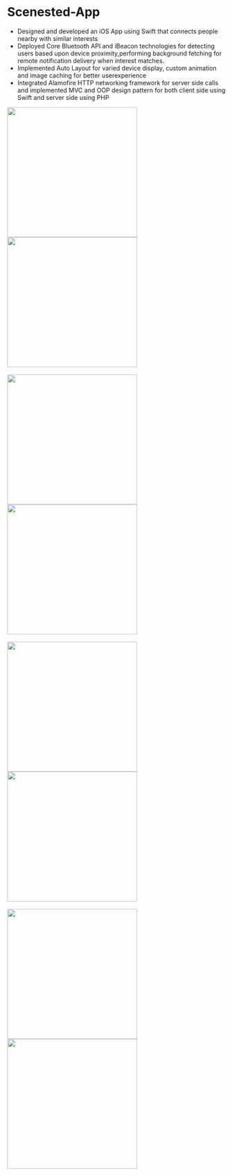 # Scenested-App
<ul>
<li>Designed and developed an iOS App using Swift that connects people nearby with similar interests</li>
<li>Deployed Core Bluetooth API and iBeacon technologies for detecting users based upon device proximity,performing background fetching for remote notification delivery when interest matches.</li>     
<li>Implemented Auto Layout for varied device display, custom animation and image caching for better userexperience</li>
<li>Integrated Alamofire HTTP networking framework for server side calls and implemented MVC and OOP 
 design pattern for both client side using Swift and server side using PHP</li>
</ul>

<div>
    <img align="left" src="https://github.com/kesongxie/Scenested-App/blob/master/scenested-experiment/App%20Demo/IMG_5528.jpg" width="300" />
    <img align="center" src="https://github.com/kesongxie/Scenested-App/blob/master/scenested-experiment/App%20Demo/IMG_5368.jpg" width="300" />
</div>
</br>

<div>
   <img align="left" src="https://github.com/kesongxie/Scenested-App/blob/master/scenested-experiment/App%20Demo/IMG_5357.jpg" width="300" />
 <img align="center" src="https://github.com/kesongxie/Scenested-App/blob/master/scenested-experiment/App%20Demo/IMG_5382.jpg" width="300" />
</div>
</br>

<div>
   <img align="left" src="https://github.com/kesongxie/Scenested-App/blob/master/scenested-experiment/App%20Demo/IMG_5426.jpg" width="300" />
   <img align="center" src="https://github.com/kesongxie/Scenested-App/blob/master/scenested-experiment/App%20Demo/IMG_5375.jpg" width="300" />
</div>
</br>

<div>
   <img align="left" src="https://github.com/kesongxie/Scenested-App/blob/master/scenested-experiment/App%20Demo/IMG_5375.jpg" width="300" />
   <img align="center" src="https://github.com/kesongxie/Scenested-App/blob/master/scenested-experiment/App%20Demo/IMG_5527.jpg" width="300" />
</div>
